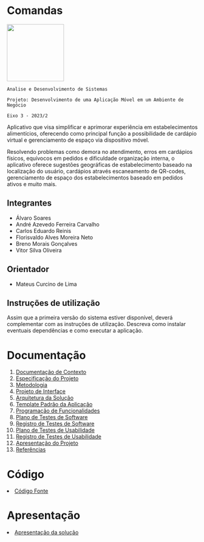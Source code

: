 # Comandas 
 <img width=150px heigth=150px src="https://github.com/ICEI-PUC-Minas-PMV-ADS/pmv-ads-2023-2-e3-proj-mov-t2-g3-comandas/assets/13721147/ee0b596b-c6fc-4145-abc9-b90293377a6c">

`Analise e Desenvolvimento de Sistemas`

`Projeto: Desenvolvimento de uma Aplicação Móvel em um Ambiente de Negócio`

`Eixo 3 - 2023/2`

Aplicativo que visa simplificar e aprimorar experiência em estabelecimentos alimentícios, oferecendo como principal função a possibilidade de cardápio virtual e gerenciamento de espaço via dispositivo móvel. 

Resolvendo problemas como demora no atendimento, erros em cardápios físicos, equívocos em pedidos e dificuldade organização interna, o aplicativo oferece sugestões geográficas de estabelecimento baseado na localização do usuário, cardápios através escaneamento de QR-codes, gerenciamento de espaço dos estabelecimentos baseado em pedidos ativos e muito mais.

## Integrantes

* Álvaro Soares
* André Azevedo Ferreira Carvalho
* Carlos Eduardo Reinis
* Florisvaldo Alves Moreira Neto
* Breno Morais Gonçalves
* Vitor Silva Oliveira

## Orientador

* Mateus Curcino de Lima
  
## Instruções de utilização

Assim que a primeira versão do sistema estiver disponível, deverá complementar com as instruções de utilização. Descreva como instalar eventuais dependências e como executar a aplicação.

# Documentação

<ol>
<li><a href="docs/01-Documentação de Contexto.md"> Documentação de Contexto</a></li>
<li><a href="docs/02-Especificação do Projeto.md"> Especificação do Projeto</a></li>
<li><a href="docs/03-Metodologia.md"> Metodologia</a></li>
<li><a href="docs/04-Projeto de Interface.md"> Projeto de Interface</a></li>
<li><a href="docs/05-Arquitetura da Solução.md"> Arquitetura da Solução</a></li>
<li><a href="docs/06-Template Padrão da Aplicação.md"> Template Padrão da Aplicação</a></li>
<li><a href="docs/07-Programação de Funcionalidades.md"> Programação de Funcionalidades</a></li>
<li><a href="docs/08-Plano de Testes de Software.md"> Plano de Testes de Software</a></li>
<li><a href="docs/09-Registro de Testes de Software.md"> Registro de Testes de Software</a></li>
<li><a href="docs/10-Plano de Testes de Usabilidade.md"> Plano de Testes de Usabilidade</a></li>
<li><a href="docs/11-Registro de Testes de Usabilidade.md"> Registro de Testes de Usabilidade</a></li>
<li><a href="docs/12-Apresentação do Projeto.md"> Apresentação do Projeto</a></li>
<li><a href="docs/13-Referências.md"> Referências</a></li>
</ol>

# Código

<li><a href="src/README.md"> Código Fonte</a></li>

# Apresentação

<li><a href="presentation/README.md"> Apresentação da solução</a></li>

<!--
Comandas
3
https://github.com/alvarosoaress/Comandas/blob/main/docs/12-Apresenta%C3%A7%C3%A3o%20do%20Projeto.md
JavaScript;ReactNative;Android;iOS
https://github.com/ICEI-PUC-Minas-PMV-ADS/pmv-ads-2023-2-e3-proj-mov-t2-g3-comandas/assets/13721147/ee0b596b-c6fc-4145-abc9-b90293377a6c
Solução mobile que visa simplificar e aprimorar experiência em estabelecimentos alimentícios, oferecendo como principal função a possibilidade de cardápio virtual e gerenciamento de espaço via dispositivo móvel. Com aplicativos únicos tanto para clientes quanto para estabelecimentos, com integração dos dois via API externa.
available
-->

